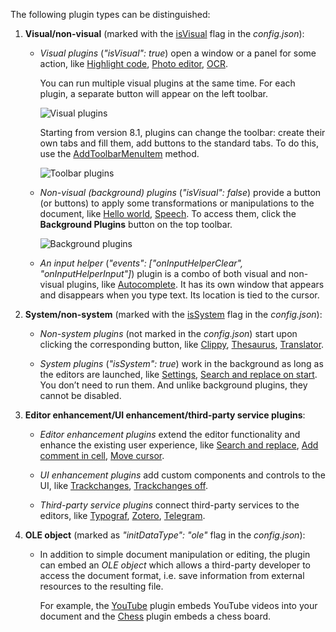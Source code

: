 The following plugin types can be distinguished:

1. **Visual/non-visual** (marked with the [isVisual](/plugin/config#isVisual) flag in the *config.json*):

   * *Visual plugins* (*"isVisual": true*) open a window or a panel for some action, like [Highlight code](/plugin/example/highlightcode), [Photo editor](/plugin/example/photoeditor), [OCR](/plugin/example/ocr).

     You can run multiple visual plugins at the same time. For each plugin, a separate button will appear on the left toolbar.

     ![Visual plugins](/content/img/plugins/visual-plugins.png)

     Starting from version 8.1, plugins can change the toolbar: create their own tabs and fill them, add buttons to the standard tabs. To do this, use the [AddToolbarMenuItem](/plugin/executemethod/common/addtoolbarmenuitem) method.

     ![Toolbar plugins](/content/img/plugins/toolbar-plugins.png)

   * *Non-visual (background) plugins* (*"isVisual": false*) provide a button (or buttons) to apply some transformations or manipulations to the document, like [Hello world](/plugin/example/helloworld), [Speech](/plugin/example/speech). To access them, click the **Background Plugins** button on the top toolbar.

     ![Background plugins](/content/img/plugins/background-plugins.png)

   * *An input helper* (*"events": \["onInputHelperClear", "onInputHelperInput"]*) plugin is a combo of both visual and non-visual plugins, like [Autocomplete](/plugin/example/autocomplete). It has its own window that appears and disappears when you type text. Its location is tied to the cursor.

2. **System/non-system** (marked with the [isSystem](/plugin/config#isSystem) flag in the *config.json*):

   * *Non-system plugins* (not marked in the *config.json*) start upon clicking the corresponding button, like [Clippy](/plugin/example/clippy), [Thesaurus](/plugin/example/thesaurus), [Translator](/plugin/example/translator).

   * *System plugins* (*"isSystem": true*) work in the background as long as the editors are launched, like [Settings](/plugin/example/settings), [Search and replace on start](/plugin/example/searchandreplaceonstart). You don’t need to run them. And unlike background plugins, they cannot be disabled.

3. **Editor enhancement/UI enhancement/third-party service plugins**:

   * *Editor enhancement plugins* extend the editor functionality and enhance the existing user experience, like [Search and replace](/plugin/example/searchandreplace), [Add comment in cell](/plugin/example/addcommentincell), [Move cursor](/plugin/example/movecursor).

   * *UI enhancement plugins* add custom components and controls to the UI, like [Trackchanges](https://github.com/ONLYOFFICE/sdkjs-plugins/tree/master/trackchanges), [Trackchanges off](https://github.com/ONLYOFFICE/sdkjs-plugins/tree/master/trackchanges_off).

   * *Third-party service plugins* connect third-party services to the editors, like [Typograf](/plugin/example/typograf), [Zotero](/plugin/example/zotero), [Telegram](/plugin/example/telegram).

4. **OLE object** (marked as *"initDataType": "ole"* flag in the *config.json*):

   * In addition to simple document manipulation or editing, the plugin can embed an *OLE object* which allows a third-party developer to access the document format, i.e. save information from external resources to the resulting file.

     For example, the [YouTube](/plugin/example/youtube) plugin embeds YouTube videos into your document and the [Chess](/plugin/example/chess) plugin embeds a chess board.
